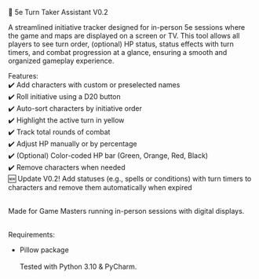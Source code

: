 🧙 5e Turn Taker Assistant V0.2

A streamlined initiative tracker designed for in-person 5e sessions where the game and maps are displayed on a screen or TV. This tool allows all players to see turn order, (optional) HP status, status effects with turn timers, and combat progression at a glance, ensuring a smooth and organized gameplay experience.<br>

Features:<br> ✔️ Add characters with custom or preselected names<br> ✔️ Roll initiative using a D20 button<br> ✔️ Auto-sort characters by initiative order<br> ✔️ Highlight the active turn in yellow<br> ✔️ Track total rounds of combat<br> ✔️ Adjust HP manually or by percentage<br> ✔️ (Optional) Color-coded HP bar (Green, Orange, Red, Black)<br> ✔️ Remove characters when needed<br> 🆕 Update V0.2! Add statuses (e.g., spells or conditions) with turn timers to characters and remove them automatically when expired<br><br>

Made for Game Masters running in-person sessions with digital displays.<br><br>

Requirements:<br>
- Pillow package<br><br>
Tested with Python 3.10 & PyCharm.<br>
